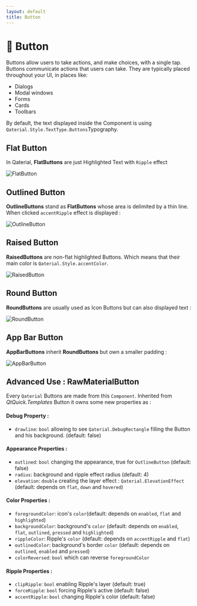 ```yaml
---
layout: default
title: Button
---
```


# 🔘 Button

Buttons allow users to take actions, and make choices, with a single tap.
Buttons communicate actions that users can take. They are typically placed throughout your UI, in places like:
- Dialogs
- Modal windows
- Forms
- Cards
- Toolbars

By default, the text displayed inside the Component is using `Qaterial.Style.TextType.Buttons`Typography.

## Flat Button

In Qaterial, **FlatButtons** are just Highlighted Text with `Ripple` effect

![FlatButton](https://user-images.githubusercontent.com/51703091/86791643-0b7c8e00-c06a-11ea-9163-866a665f7d81.gif)

## Outlined Button

**OutlineButtons** stand as **FlatButtons** whose area is delimited by a thin line. When clicked `accentRipple` effect is displayed :

![OutlineButton](https://user-images.githubusercontent.com/51703091/86791648-0cadbb00-c06a-11ea-925c-3aab0a96c142.gif)

## Raised Button

**RaisedButtons** are non-flat highlighted Buttons. Which means that their main color is `Qaterial.Style.accentColor`.

![RaisedButton](https://user-images.githubusercontent.com/51703091/86791658-0ddee800-c06a-11ea-9c88-53b70ca2529f.gif)

## Round Button

**RoundButtons** are usually used as Icon Buttons but can also displayed text :

![RoundButton](https://user-images.githubusercontent.com/51703091/86796843-492fe580-c06f-11ea-8b36-baddd9268977.gif)

## App Bar Button

**AppBarButtons** inherit **RoundButtons** but own a smaller padding :

![AppBarButton](https://user-images.githubusercontent.com/51703091/86800012-e3ddf380-c072-11ea-994a-eb4cc71aa735.gif)

## Advanced Use : RawMaterialButton

Every `Qaterial` Buttons are made from this `Component`. Inherited from *QtQuick.Templates* Button it owns some new properties as :

#### Debug Property :

- `drawline`: `bool` allowing to see `Qaterial.DebugRectangle` filling the Button and his background. (default: false)

#### Appearance Properties :

- `outlined`: `bool` changing the appearance, true for `OutlineButton` (default: false)
- `radius`:  background and ripple effect radius (default: 4)
- `elevation`: `double` creating the layer effect : `Qaterial.ElevationEffect` (default: depends on `flat`, `down` and `hovered`)

#### Color Properties :

- `foregroundColor`:  icon's `color`(default: depends on `enabled`, `flat` and `highlighted`)
- `backgroundColor`:  background's `color`  (default: depends on `enabled`, `flat`, `outlined`, `pressed` and `highlighted`)
- `rippleColor`:  Ripple's `color`  (default: depends on `accentRipple` and `flat`)
- `outlinedColor`:  background's border `color` (default: depends on `outlined`, `enabled` and `pressed`)
- `colorReversed`: `bool` which can reverse `foregroundColor`

#### Ripple Properties :

- `clipRipple`:  `bool` enabling Ripple's layer (default: true)
- `forceRipple`: `bool` forcing Ripple's active (default: false)
- `accentRipple`: `bool` changing Ripple's color (default: false)



